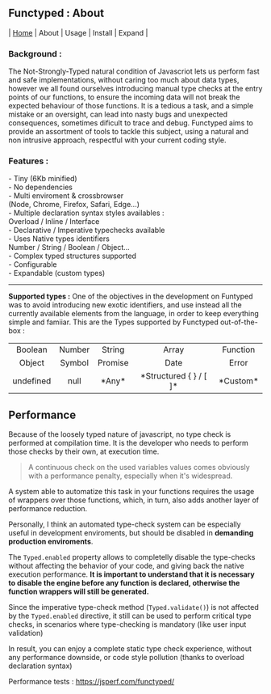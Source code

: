 <link rel="stylesheet" href="style.css">

## Functyped : About

| [Home](./README.md) | About | Usage | Install | Expand |


<div id="cols" class="cols">
	<div class="">
       <h3>Background :</h3>
The  Not-Strongly-Typed natural condition of Javascriot lets us perform fast and safe implementations, without caring too much about data types, however we all found ourselves introducing manual type checks at the entry points of our functions, to ensure the incoming data will not break the expected behaviour of those functions.
It is a tedious a task, and a simple mistake or an oversight, can lead into  nasty bugs and unexpected consequences, sometimes dificult to trace and debug. Functyped aims to provide an assortment of tools to tackle this subject, using a natural and non intrusive approach, respectful with your current coding style.
    </div>
	<div class="">
        <h3>Features :</h3>
        - Tiny (6Kb minified)<br>
        - No dependencies<br>
        - Multi enviroment & crossbrowser 
        <div class="small-text">(Node, Chrome, Firefox, Safari, Edge...)</div>
        - Multiple declaration syntax styles availables : 
        <div class="small-text">Overload / Inline / Interface</div>
        - Declarative / Imperative typechecks available<br>
        - Uses Native types identifiers
        <div class="small-text">Number / String / Boolean / Object...</div>
        - Complex typed structures supported<br>
        - Configurable<br>
        - Expandable (custom types)<br>
    </div>
</div>


---
**Supported types :**
One of the objectives in the development on Funtyped was to avoid introducing new exotic identifiers, and use instead all the currently available elements from the language, in order to keep everything simple and famiiar. 
This are the Types supported by Functyped out-of-the-box :


<table id="supported-types" align="center">
    <tr>
        <td align="center">Boolean</td>
        <td align="center">Number</td>
        <td align="center">String</td>
        <td align="center">Array</td>
        <td align="center">Function</td>
    </tr>
    <tr>
        <td align="center">Object</td>
        <td align="center">Symbol</td>
        <td align="center">Promise</td>
        <td align="center">Date</td>
        <td align="center">Error</td>
    </tr>
    <tr>
        <td align="center">undefined</td>
        <td align="center">null</td>
        <td align="center">*Any* </td>
        <td align="center">*Structured { } / [ ]*</td>
        <td align="center">*Custom*</td>
    </tr>
</table>



## Performance


Because of the loosely typed nature of javascript, no type check is performed at compilation time. It is the developer who needs to perform those checks by their own, at execution time. 

> A continuous check on the used variables values comes obviously with a performance penalty, especially when it's widespread.

A system able to automatize this task in your functions requires the usage of wrappers over those functions, which, in turn, also adds another layer of performance reduction.

Personally, I think an automated type-check system can be especially useful in development enviroments, but should be disabled in **demanding production enviroments**.

The `Typed.enabled` property allows to completelly disable the type-checks without affecting the behavior of your code, and giving back the native execution performance. 
**It is important to understand that it is necessary to disable the engine before any function is declared, otherwise the function wrappers will still be generated.**

Since the imperative type-check method (`Typed.validate()`) is not affected by the `Typed.enabled` directive, it still can be used to perform critical type checks, in scenarios where type-checking is mandatory (like user input validation)

In result, you can enjoy a complete static type check experience, without any performance downside, or code style pollution (thanks to overload declaration syntax)

Performance tests : https://jsperf.com/functyped/